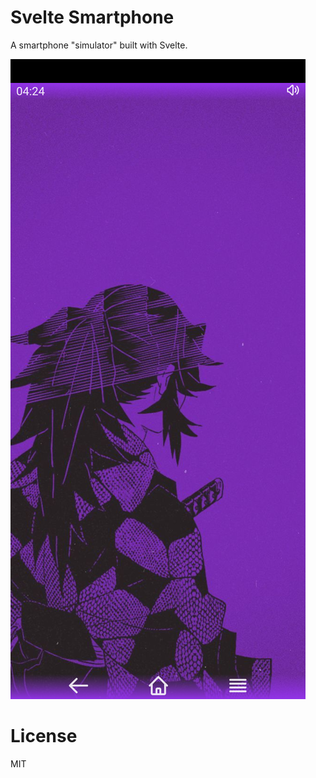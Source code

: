 # Svelte Smartphone

A smartphone "simulator" built with Svelte.

![screenshot 1](./screenshots/screenshot_1.png)

# License

MIT
